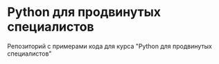 # Python для продвинутых специалистов

Репозиторий с примерами кода для курса "Python для продвинутых специалистов"
